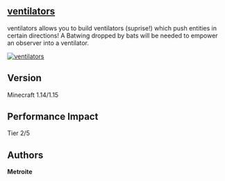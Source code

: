 ## [ventilators](https://minhaskamal.github.io/DownGit/#/home?url=https://github.com/Metroite/datapacks/tree/master/ventilators&rootDirectory=false)

ventilators allows you to build ventilators (suprise!) which push entities in certain directions! A Batwing dropped by bats will be needed to empower an observer into a ventilator.

<a href="https://minhaskamal.github.io/DownGit/#/home?url=https://github.com/Metroite/datapacks/tree/master/ventilators&rootDirectory=false" rel="Did you just push me?!">![ventilators](ventilators.png?raw=true "Did you just push me?!")</a>

## Version

Minecraft 1.14/1.15

## Performance Impact

Tier 2/5

## Authors

**Metroite**
